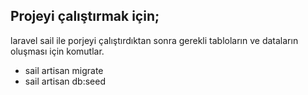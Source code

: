 ## Projeyi çalıştırmak için;

laravel sail ile porjeyi çalıştırdıktan sonra gerekli tabloların ve dataların oluşması için komutlar.

- sail artisan migrate
- sail artisan db:seed

